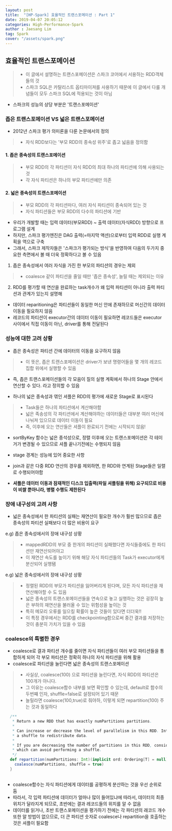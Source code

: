 ```yaml
---
layout: post
title:  "[HP-Spark] 효율적인 트랜스포메이션 : Part 1"
date: 2019-04-07 20:05:12
categories: High-Performance-Spark 
author : Jaesang Lim
tag: Spark
cover: "/assets/spark.png"
---
```


## 효율적인 트랜스포메이션 
> - 이 글에서 설명하는 트랜스포메이션은 스파크 코어에서 서용하는 RDD객체들의 것
> - 스파크 SQL은 카탈리스트 옵티마이져를 사용하기 때문에 이 글에서 다룰 개념들이 모두 스파크 SQL에 적용되는 것이 아님

- 스파크의 성능의 상당 부분은 '트랜스포메이션'

### 좁은 트랜스포메이션 VS 넓은 트랜스포메이션

- 2012년 스파크 평가 의미론을 다룬 논문에서의 정의 
> - 자식 RDD보다는 '부모 RDD의 종속성 위주'로 좁고 넓음을 정의함

#### 1. 좁은 종속성의 트랜스포메이션
> - 부모 RDD의 각 파티션이 자식 RDD의 최대 하나의 파티션에 의해 사용되는 것
> - 각 자식 파티션은 하나의 부모 파티션에만 의존

#### 2. 넓은 종속성의 트랜스포메이션
> - 부모 RDD의 각 파티션마다, 여러 자식 파티션이 종속되어 있는 것
> - 자식 파티션들은 부모 RDD의 다수의 파티션에 기반

- 우리가 개발할 때는 입력 데이터(부모RDD) ~ 출력 데이터(자식RDD) 방향으로 프로그램 설계
- 하지만, 스파크 평가엔진은 DAG 출력(=마지막 액션)으로부터 입력 RDD로 실행 계획을 역으로 구축
- 그래서, 스파크 제작자들은 '스파크가 평가되는 방식'을 반영하여 다음의 두가지 중요한 측면에서 볼 때 더욱 정확하다고 볼 수 있음

1. 좁은 종속성에서 여러 자식을 가진 한 부모의 파티션의 경우는 제외
> - coalesce 같이 파티션을 줄일 때만 '좁은 종속성', 늘릴 때는 제외되는 이유
2. RDD를 평가할 때 연산을 완료하는 task개수가 왜 입력 파티션이 아니라 출력 파티션과 관계가 있는지 설명해

* 데이터 reparitioning은 파티션들이 동일한 머신 안에 존재하므로 머신간의 데이터 이동을 필요하지 않음
* 레코드의 파티션이 executor간의 데이터 이동이 필요하면 레코드들은 executor 사이에서 직접 이동이 아닌, driver를 통해 전달된다

### 성능에 대한 고려 상황

- 좁은 종속성은 파티션 간에 데이터의 이동을 요구하지 않음
> - 이 뜻은, 좁은 트랜스포메이션은 driver가 보낸 명령어들을 몇 개의 레코드 집합 위에서 실행할 수 있음
- 즉, 좁은 트랜스포메이션들의 각 모음이 질의 실행 계획에서 하나의 Stage 안에서 연산할 수 있다. 라고 정의할 수 있음

- 하나의 넓은 종속성과 엮인 셔플은 RDD의 평가에 새로운 Stage로 표시된다
> - Task들은 하나의 파티션에서 계산해야함
> - 넓은 족송성의 각 파티션에서 계산해야하는 데이터들은 대부분 여러 머신에 나눠져 있으므로 데이터 이동이 필요
> - 즉, 이후에 오는 연산들은 셔플이 완료되기 전에는 시작되지 않음!

- sortByKey 함수는 넓은 종석성으로, 정렬 이후에 오는 트랜스포메이션은 각 테이거가 변경될 수 있으므로 셔플 끝나기전에는 수행되지 않음

- stage 경계는 성능에 있어 중요한 사항
- join과 같은 다중 RDD 연산의 경우를 제외하면, 한 RDD와 연계된 Stage들은 일렬로 수행되어야함
- **셔플은 데이터 이동과 잠재적인 디스크 입출력(파일 셔플링을 위해) 요구되므로 비용이 비쌀 뿐아니라, 병렬 수행도 제한된다**

### 장애 내구성의 고려 사항

- 넓은 종속성에서 한 파티션의 실패는 재연산이 필요한 개수가 훨씬 많으므로 좁은 종속성의 파티션 실패보다 더 많은 비용이 요구

e.g) 좁은 종속성에서의 장애 내구성 상황
> - mappedRDD의 부모 중 한개의 파티션이 실패했다면 자식들중에도 한 파티션만 재연산되어야고
> - 이 재연산 속도를 높이기 위해 해당 자식 파티션들의 Task가 executor에게 분산되어 실행됌

e.g) 넓은 종속성에서의 장애 내구성 상황
> - 정렬된 RDD의 부모가 파티션을 잃어버리게 된다며, 모든 자식 파티션을 재연산해야할 수 도 있음
> - 넓은 종속성의 트랜스포메이션들을 연속으로 놓고 실행하는 것은 굉장히 높은 부하의 재연산을 불러올 수 있는 위험성을 높이는 것
> - 특히 메모리 오류를 일으킬 확률이 높은 것들이 있다면 더더욱!!
> - 이 특정 경우에서는 RDD를 checkpointing함으로써 중간 결과를 저장하는 것이 충분히 가치가 있을 수 있음

### coalesce의 특별한 경우
- coalesce로 결과 파티션 개수를 줄이면 자식 파티션들이 여러 부모 파티션들을 통합하게 되어 각 부모 파티션은 정확히 하나의 자식 파티션을 위해 활용
- coalesce로 파티션을 늘린다면 넓은 종속성의 트랜스포메이션
> - 사실상, coalesce(100) 으로 파티션을 늘린다면, 자식 RDD의 파티션은 100개가 아니다.
> - 그 이유는 coalesce함수 내부를 보면 확인할 수 있는데, default로 함수의 두번쨰 인자, shuffle=false로 설정되어 있기 때문
> - 늘릴라면 coalesce(100,true)로 줘야하, 이렇게 되면 repartition(100) 주는 것과 동일하다
```scala
  /**
   * Return a new RDD that has exactly numPartitions partitions.
   *
   * Can increase or decrease the level of parallelism in this RDD. Internally, this uses
   * a shuffle to redistribute data.
   *
   * If you are decreasing the number of partitions in this RDD, consider using `coalesce`,
   * which can avoid performing a shuffle.
   */
  def repartition(numPartitions: Int)(implicit ord: Ordering[T] = null): RDD[T] = withScope {
    coalesce(numPartitions, shuffle = true)
  }
  
``` 

- coalesce함수는 자식 파티션에게 데이터를 공평하게 분산하는 것을 우선 순위로 둠
- 따라서, 각 입력 파티션에 데이터가 얼마나 많이 들어있냐에 따라서, 데이터의 최종 위치가 달라지게 되므로, 초반에는 결과 레코드들의 위치를 알 수 없음
- 데이터를 읽거나, 초반 트랜스포메이션을 평가하기 전에는 각 파티션의 래코드 개수 또한 알 방법이 없으므로, 더 큰 파티션 숫자로 coalesce나 repartition을 호출하는 것은 셔플이 필요함
